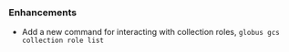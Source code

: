 ### Enhancements

* Add a new command for interacting with collection roles,
  `globus gcs collection role list`
